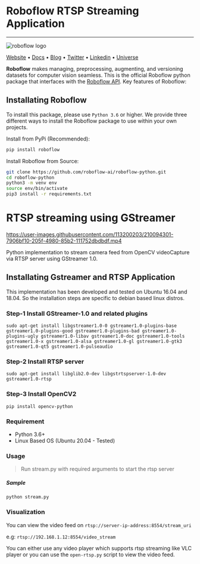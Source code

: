 # Roboflow RTSP Streaming Application

---
![roboflow logo](https://i.imgur.com/lXCoVt5.png)

[Website](https://docs.roboflow.com/python) • [Docs](https://docs.roboflow.com/python) • [Blog](https://blog.roboflow.com)
• [Twitter](https://twitter.com/roboflow) • [Linkedin](https://www.linkedin.com/company/roboflow-ai)
• [Universe](https://universe.roboflow.com)

**Roboflow** makes managing, preprocessing, augmenting, and versioning datasets for computer vision seamless. This is
the official Roboflow python package that interfaces with the [Roboflow API](https://docs.roboflow.com). Key features of
Roboflow:

## Installating Roboflow

To install this package, please use `Python 3.6` or higher. We provide three different ways to install the Roboflow
package to use within your own projects.

Install from PyPi (Recommended):

```bash
pip install roboflow
```

Install Roboflow from Source:

```bash
git clone https://github.com/roboflow-ai/roboflow-python.git
cd roboflow-python
python3 -m venv env
source env/bin/activate
pip3 install -r requirements.txt
```

# RTSP streaming using GStreamer

https://user-images.githubusercontent.com/113200203/210094301-7906bf10-205f-4980-85b2-111752dbdbdf.mp4

Python implementation to stream camera feed from OpenCV videoCapture via RTSP server using GStreamer 1.0.

## Installating Gstreamer and RTSP Application

This implementation has been developed and tested on Ubuntu 16.04 and 18.04. So the installation steps are specific to debian based linux distros.

### Step-1 Install GStreamer-1.0 and related plugins
    
    sudo apt-get install libgstreamer1.0-0 gstreamer1.0-plugins-base gstreamer1.0-plugins-good gstreamer1.0-plugins-bad gstreamer1.0-plugins-ugly gstreamer1.0-libav gstreamer1.0-doc gstreamer1.0-tools gstreamer1.0-x gstreamer1.0-alsa gstreamer1.0-gl gstreamer1.0-gtk3 gstreamer1.0-qt5 gstreamer1.0-pulseaudio
    
### Step-2 Install RTSP server
    
    sudo apt-get install libglib2.0-dev libgstrtspserver-1.0-dev gstreamer1.0-rtsp
    
### Step-3 Install OpenCV2
    
    pip install opencv-python
    
### Requirement
- Python 3.6+
- Linux Based OS (Ubuntu 20.04 - Tested)

### Usage
> Run stream.py with required arguments to start the rtsp server

##### Sample 
    
    python stream.py
    
### Visualization

You can view the video feed on `rtsp://server-ip-address:8554/stream_uri`

e.g: `rtsp://192.168.1.12:8554/video_stream`

You can either use any video player which supports rtsp streaming like VLC player or you can use the `open-rtsp.py` script to view the video feed.
